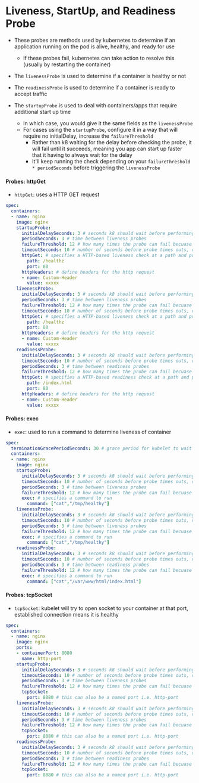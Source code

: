 <h1>Liveness, StartUp, and Readiness Probe</h1>
 
* These probes are methods used by kubernetes to determine if an application running on the pod is alive, healthy, and ready for use
  - If these probes fail, kubernetes can take action to resolve this (usually by restarting the container)

* The `livenessProbe` is used to determine if a container is healthy or not
* The `readinessProbe` is used to determine if a container is ready to accept traffic
* The `startupProbe` is used to deal with containers/apps that require additional start up time
  - In which case, you would give it the same fields as the `livenessProbe`
  - For cases using the `startupProbe`, configure it in a way that will require no initialDelay, increase the `failureThreshold`
    * Rather than k8 waiting for the delay before checking the probe, it will fail until it succeeds, meaning you app can start up faster that it having to always wait for the delay
    * It'll keep running the check depending on your `failureThreshold * periodSeconds` before triggering the `livenessProbe`
<h4>Probes: httpGet</h4>
 
* `httpGet`: uses a HTTP GET request

```yml
spec: 
  containers:
  - name: nginx
    image: nginx
    startupProbe:
      initialDelaySeconds: 3 # seconds k8 should wait before performing first liveness probe
      periodSeconds: 3 # time between liveness probes
      failureThreshold: 12 # how many times the probe can fail becuase k8 considers the overall check a fail and triggers a restart
      timeoutSeconds: 10 # number of seconds before probe times outs, default is 1s
      httpGet: # specifies a HTTP-based liveness check at a path and port
        path: /healthz
        port: 80
      httpHeaders: # define headers for the http request
      - name: Custom-Header
        value: xxxxx
    livenessProbe:
      initialDelaySeconds: 3 # seconds k8 should wait before performing first liveness probe
      periodSeconds: 3 # time between liveness probes
      failureThreshold: 12 # how many times the probe can fail becuase k8 considers the overall check a fail and triggers a restart
      timeoutSeconds: 10 # number of seconds before probe times outs, default is 1s
      httpGet: # specifies a HTTP-based liveness check at a path and port
        path: /healthz
        port: 80
      httpHeaders: # define headers for the http request
      - name: Custom-Header
        value: xxxxx
    readinessProbe:
      initialDelaySeconds: 3 # seconds k8 should wait before performing first readiness probe
      timeoutSeconds: 10 # number of seconds before probe times outs, default is 1s
      periodSeconds: 3 # time between readiness probes
      failureThreshold: 12 # how many times the probe can fail becuase k8 considers the overall check a fail and triggers a restart
      httpGet: # specifies a HTTP-based readiness check at a path and port
        path: /index.html
        port: 80
      httpHeaders: # define headers for the http request
      - name: Custom-Header
        value: xxxxx
```

<h4>Probes: exec</h4>
 
* `exec`: used to run a command to determine liveness of container

```yml
spec:
  terminationGracePeriodSeconds: 30 # grace period for kubelet to wait between triggering a shut down of a failed container, default is 30s, honored if failureThreshold is reached in livenessProbe
  containers:
  - name: nginx
    image: nginx
    startupProbe:
      initialDelaySeconds: 3 # seconds k8 should wait before performing first liveness probe
      timeoutSeconds: 10 # number of seconds before probe times outs, default is 1s
      periodSeconds: 3 # time between liveness probes
      failureThreshold: 12 # how many times the probe can fail becuase k8 considers the overall check a fail and triggers a restart
      exec: # specifies a command to run
        command: ["cat","/tmp/healthy"]
    livenessProbe:
      initialDelaySeconds: 3 # seconds k8 should wait before performing first liveness probe
      timeoutSeconds: 10 # number of seconds before probe times outs, default is 1s
      periodSeconds: 3 # time between liveness probes
      failureThreshold: 12 # how many times the probe can fail becuase k8 considers the overall check a fail and triggers a restart
      exec: # specifies a command to run
        command: ["cat","/tmp/healthy"]
    readinessProbe:
      initialDelaySeconds: 3 # seconds k8 should wait before performing first readiness probe
      timeoutSeconds: 10 # number of seconds before probe times outs, default is 1s
      periodSeconds: 3 # time between readiness probes
      failureThreshold: 12 # how many times the probe can fail becuase k8 considers the overall check a fail and triggers a restart
      exec: # specifies a command to run
        command: ["cat","/var/www/html/index.html"]
```      

<h4>Probes: tcpSocket</h4>
 
* `tcpSocket`: kubelet will try to open socket to your container at that port, established connection means it is healthy

```yml
spec:
  containers:
  - name: nginx
    image: nginx
    ports:
    - containerPort: 8080
      name: http-port
    startupProbe:
      initialDelaySeconds: 3 # seconds k8 should wait before performing first liveness probe
      timeoutSeconds: 10 # number of seconds before probe times outs, default is 1s
      periodSeconds: 3 # time between liveness probes
      failureThreshold: 12 # how many times the probe can fail becuase k8 considers the overall check a fail and triggers a restart
      tcpSocket:
        port: 8080 # this can also be a named port i.e. http-port
    livenessProbe:
      initialDelaySeconds: 3 # seconds k8 should wait before performing first liveness probe
      timeoutSeconds: 10 # number of seconds before probe times outs, default is 1s
      periodSeconds: 3 # time between liveness probes
      failureThreshold: 12 # how many times the probe can fail becuase k8 considers the overall check a fail and triggers a restart
      tcpSocket:
        port: 8080 # this can also be a named port i.e. http-port
    readinessProbe:
      initialDelaySeconds: 3 # seconds k8 should wait before performing first readiness probe
      timeoutSeconds: 10 # number of seconds before probe times outs, default is 1s
      periodSeconds: 3 # time between readiness probes
      failureThreshold: 12 # how many times the probe can fail becuase k8 considers the overall check a fail and triggers a restart
      tcpSocket:
        port: 8080 # this can also be a named port i.e. http-port
```
